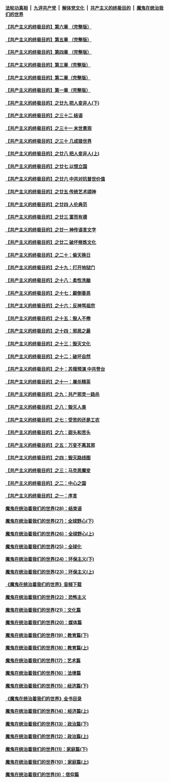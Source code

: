 ####  [法轮功真相](../../../../basic/blob/master/README.md?t=01250652) &nbsp;|&nbsp; [九评共产党](../../../../9ping.md/blob/master/README.md?t=01250652) &nbsp;|&nbsp; [解体党文化](../../../../jtdwh.md/blob/master/README.md?t=01250652)  &nbsp;|&nbsp; [共产主义的终极目的](../../../../gczydzjmd.md/blob/master/README.md?t=01250652) &nbsp;|&nbsp; [魔鬼在统治我们的世界](../../../../mgztzwmdsj.md/blob/master/README.md?t=01250652) 

#### [【共产主义的终极目的】第六章 （完整版）](../pages/nsc422/n11428913.md?t=01250652) 

#### [【共产主义的终极目的】第五章 （完整版）](../pages/nsc422/n11428912.md?t=01250652) 

#### [【共产主义的终极目的】第四章 （完整版）](../pages/nsc422/n11428907.md?t=01250652) 

#### [【共产主义的终极目的】第三章（完整版）](../pages/nsc422/n11428848.md?t=01250652) 

#### [【共产主义的终极目的】第二章（完整版）](../pages/nsc422/n11428831.md?t=01250652) 

#### [【共产主义的终极目的】第一章（完整版）](../pages/nsc422/n11417651.md?t=01250652) 

#### [【共产主义的终极目的】之廿九 把人变非人(下)](../pages/nsc422/n11344140.md?t=01250652) 

#### [【共产主义的终极目的】之三十二 结语](../pages/nsc422/n11360535.md?t=01250652) 

#### [【共产主义的终极目的】之三十一 末世景观](../pages/nsc422/n11351129.md?t=01250652) 

#### [【共产主义的终极目的】之三十 几成狼世界](../pages/nsc422/n11348280.md?t=01250652) 

#### [【共产主义的终极目的】之廿八 把人变非人(上)](../pages/nsc422/n11340492.md?t=01250652) 

#### [【共产主义的终极目的】之廿七 以恨立国](../pages/nsc422/n11336944.md?t=01250652) 

#### [【共产主义的终极目的】之廿六 中共对抗普世价值](../pages/nsc422/n11324785.md?t=01250652) 

#### [【共产主义的终极目的】之廿五 传统艺术颂神](../pages/nsc422/n11296396.md?t=01250652) 

#### [【共产主义的终极目的】之廿四 人伦典范](../pages/nsc422/n11296397.md?t=01250652) 

#### [【共产主义的终极目的】之廿三 富而有德](../pages/nsc422/n11283598.md?t=01250652) 

#### [【共产主义的终极目的】之廿一 神传语言文字](../pages/nsc422/n11263265.md?t=01250652) 

#### [【共产主义的终极目的】之廿二 破坏修炼文化](../pages/nsc422/n11245728.md?t=01250652) 

#### [【共产主义的终极目的】之二十：偷天换日](../pages/nsc422/n11238846.md?t=01250652) 

#### [【共产主义的终极目的】之十九：打开地狱门](../pages/nsc422/n11206376.md?t=01250652) 

#### [【共产主义的终极目的】之十八：柔性洗脑](../pages/nsc422/n11199994.md?t=01250652) 

#### [【共产主义的终极目的】之十七：颠倒善恶](../pages/nsc422/n11179782.md?t=01250652) 

#### [【共产主义的终极目的】之十六：反神骂祖宗](../pages/nsc422/n11166798.md?t=01250652) 

#### [【共产主义的终极目的】之十五：毁人不倦](../pages/nsc422/n11166792.md?t=01250652) 

#### [【共产主义的终极目的】之十四：邪恶之最](../pages/nsc422/n11150249.md?t=01250652) 

#### [【共产主义的终极目的】之十三：毁灭文化](../pages/nsc422/n11135227.md?t=01250652) 

#### [【共产主义的终极目的】之十二：破坏自然](../pages/nsc422/n11135214.md?t=01250652) 

#### [【共产主义的终极目的】之十：苏俄预演 中共登台](../pages/nsc422/n11118424.md?t=01250652) 

#### [【共产主义的终极目的】之十一：屠杀精英](../pages/nsc422/n11118442.md?t=01250652) 

#### [【共产主义的终极目的】之九：共产邪灵一路杀](../pages/nsc422/n11114139.md?t=01250652) 

#### [【共产主义的终极目的】之八：毁灭人类](../pages/nsc422/n11108503.md?t=01250652) 

#### [【共产主义的终极目的】之七：受苦的还是工农](../pages/nsc422/n11101809.md?t=01250652) 

#### [【共产主义的终极目的】之六：甜头和苦头](../pages/nsc422/n11096971.md?t=01250652) 

#### [【共产主义的终极目的】之五：万变不离其邪](../pages/nsc422/n11091285.md?t=01250652) 

#### [【共产主义的终极目的】之四：毁灭路线图](../pages/nsc422/n11086284.md?t=01250652) 

#### [【共产主义的终极目的】之三：马克思魔变](../pages/nsc422/n11061941.md?t=01250652) 

#### [【共产主义的终极目的】之二：中心之国](../pages/nsc422/n11047728.md?t=01250652) 

#### [【共产主义的终极目的】之一：序言](../pages/nsc422/n11086077.md?t=01250652) 

#### [魔鬼在统治着我们的世界(28)：结束语](../pages/nsc422/n10936246.md?t=01250652) 

#### [魔鬼在统治着我们的世界(27)：全球野心(下)](../pages/nsc422/n10928319.md?t=01250652) 

#### [魔鬼在统治着我们的世界(26)：全球野心(上)](../pages/nsc422/n10900318.md?t=01250652) 

#### [魔鬼在统治着我们的世界(25)：全球化](../pages/nsc422/n10788205.md?t=01250652) 

#### [魔鬼在统治着我们的世界(24)：环保主义(下)](../pages/nsc422/n10695307.md?t=01250652) 

#### [魔鬼在统治着我们的世界(23)：环保主义(上)](../pages/nsc422/n10688613.md?t=01250652) 

#### [《魔鬼在统治着我们的世界》音频下载](../pages/nsc422/n10635553.md?t=01250652) 

#### [魔鬼在统治着我们的世界(22)：恐怖主义](../pages/nsc422/n10614727.md?t=01250652) 

#### [魔鬼在统治着我们的世界(21)：文化篇](../pages/nsc422/n10597706.md?t=01250652) 

#### [魔鬼在统治着我们的世界(20)：媒体篇](../pages/nsc422/n10586579.md?t=01250652) 

#### [魔鬼在统治着我们的世界(19)：教育篇(下)](../pages/nsc422/n10564808.md?t=01250652) 

#### [魔鬼在统治着我们的世界(18)：教育篇(上)](../pages/nsc422/n10526970.md?t=01250652) 

#### [魔鬼在统治着我们的世界(17)：艺术篇](../pages/nsc422/n10499093.md?t=01250652) 

#### [魔鬼在统治着我们的世界(16)：法律篇](../pages/nsc422/n10485969.md?t=01250652) 

#### [魔鬼在统治着我们的世界(15)：经济篇(下)](../pages/nsc422/n10469975.md?t=01250652) 

#### [《魔鬼在统治着我们的世界》全书目录](../pages/nsc422/n10464261.md?t=01250652) 

#### [魔鬼在统治着我们的世界(14)：经济篇(上)](../pages/nsc422/n10457370.md?t=01250652) 

#### [魔鬼在统治着我们的世界(13)：政治篇(下)](../pages/nsc422/n10448270.md?t=01250652) 

#### [魔鬼在统治着我们的世界(12)：政治篇(上)](../pages/nsc422/n10444576.md?t=01250652) 

#### [魔鬼在统治着我们的世界(11)：家庭篇(下)](../pages/nsc422/n10440961.md?t=01250652) 

#### [魔鬼在统治着我们的世界(10)：家庭篇(上)](../pages/nsc422/n10435448.md?t=01250652) 

#### [魔鬼在统治着我们的世界(9)：信仰篇](../pages/nsc422/n10432159.md?t=01250652) 

